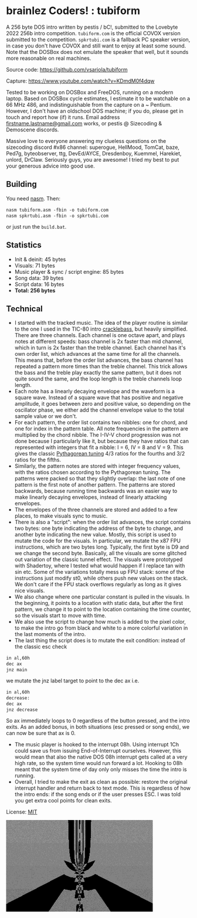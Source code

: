 # brainlez Coders! : tubiform

A 256 byte DOS intro written by pestis / bC!, submitted to the Lovebyte
2022 256b intro competition. `tubiform.com` is the official COVOX
version submitted to the competition. `spkrtubi.com` is a fallback PC
speaker version, in case you don't have COVOX and still want to enjoy at
least some sound. Note that the DOSBox does not emulate the speaker that
well, but it sounds more reasonable on real machines.

Source code: https://github.com/vsariola/tubiform

Capture: https://www.youtube.com/watch?v=KDmdM0f4dqw

Tested to be working on DOSBox and FreeDOS, running on a modern laptop.
Based on DOSBox cycle estimates, I estimate it to be watchable on a 66
MHz 486, and indistinguishable from the capture on a ~ Pentium. However,
I don't have an oldschool DOS machine; if you do, please get in touch
and report how (if) it runs. Email address firstname.lastname@gmail.com
works, or pestis @ Sizecoding & Demoscene discords.

Massive love to everyone answering my clueless questions on the
sizecoding discord #x86 channel: superogue, HellMood, TomCat, baze,
Ped7g, byteobserver, ttg, DevEd/AYCE, Dresdenboy, Kuemmel, Harekiet,
unlord, DrClaw. Seriously guys, you are awesome! I tried my best to put
your generous advice into good use.

## Building

You need [nasm](https://nasm.us/). Then:

```
nasm tubiform.asm -fbin -o tubiform.com
nasm spkrtubi.asm -fbin -o spkrtubi.com
```

or just run the `build.bat`.

## Statistics

- Init & deinit: 45 bytes
- Visuals: 71 bytes
- Music player & sync / script engine: 85 bytes
- Song data: 39 bytes
- Script data: 16 bytes
- **Total: 256 bytes**

## Technical

- I started with the tracked music. The idea of the player routine is
  similar to the one I used in the TIC-80 intro
  [cracklebass](https://github.com/vsariola/cracklebass), but heavily
  simplified. There are three channels. Each channel is one octave
  apart, and plays notes at different speeds: bass channel is 2x faster
  than mid channel, which in turn is 2x faster than the treble channel.
  Each channel has it's own order list, which advances at the same time
  for all the channels. This means that, before the order list advances,
  the bass channel has repeated a pattern more times than the treble
  channel. This trick allows the bass and the treble play exactly the
  same pattern, but it does not quite sound the same, and the loop
  length is the treble channels loop length.
- Each note has a linearly decaying envelope and the waveform is a
  square wave. Instead of a square wave that has positive and negative
  amplitude, it goes between zero and positive value, so depending on
  the oscillator phase, we either add the channel envelope value to the
  total sample value or we don't.
- For each pattern, the order list contains two nibbles: one for chord,
  and one for index in the pattern table. All note frequencies in the
  pattern are multiplied by the chord nibble. The I-IV-V chord
  progression was not done because I particularly like it, but because
  they have ratios that can represented with integers that fit a nibble:
  I = 6, IV = 8 and V = 9. This gives the classic
  [Pythagorean tuning](https://en.wikipedia.org/wiki/Pythagorean_tuning)
  4/3 ratios for the fourths and 3/2 ratios for the fifths.
- Similarly, the pattern notes are stored with integer frequency values,
  with the ratios chosen according to the Pythagorean tuning. The
  patterns were packed so that they slightly overlap: the last note of
  one pattern is the first note of another pattern. The patterns are
  stored backwards, because running time backwards was an easier way to
  make linearly decaying envelopes, instead of linearly attacking
  envelopes.
- The envelopes of the three channels are stored and added to a few
  places, to make visuals sync to music.
- There is also a "script": when the order list advances, the script
  contains two bytes: one byte indicating the address of the byte to
  change, and another byte indicating the new value. Mostly, this script
  is used to mutate the code for the visuals. In particular, we mutate
  the x87 FPU instructions, which are two bytes long. Typically, the
  first byte is D9 and we change the second byte. Basically, all the
  visuals are some glitched out variation of the classic tunnel effect.
  The visuals were prototyped with Shadertoy, where I tested what would
  happen if I replace tan with sin etc. Some of the variations totally
  mess up FPU stack: some of the instructions just modify st0, while
  others push new values on the stack. We don't care if the FPU stack
  overflows regularly as long as it gives nice visuals.
- We also change where one particular constant is pulled in the visuals.
  In the beginning, it points to a location with static data, but after
  the first pattern, we change it to point to the location containing
  the time counter, so the visuals start to move with time.
- We also use the script to change how much is added to the pixel color,
  to make the intro go from black and white to a more colorful variation
  in the last moments of the intro.
- The last thing the script does is to mutate the exit condition:
  instead of the classic esc check
```
in al,60h
dec ax
jnz main
```
we mutate the jnz label target to point to the dec ax i.e.
```
in al,60h
decrease:
dec ax
jnz decrease
```
So ax immediately loops to 0 regardless of the button pressed, and the
intro exits. As an added bonus, in both situations (esc pressed or song
ends), we can now be sure that ax is 0.
- The music player is hooked to the interrupt 08h. Using interrupt 1Ch
  could save us from issuing End-of-Interrupt ourselves. However, this
  would mean that also the native DOS 08h interrupt gets called at a
  very high rate, so the system time would run forward a lot. Hooking to
  08h meant that the system time of day only only misses the time the
  intro is running.
- Overall, I tried to make the exit as clean as possible: restore the
  original interrupt handler and return back to text mode. This is
  regardless of how the intro ends: if the song ends or if the user
  presses ESC. I was told you get extra cool points for clean exits.

License: [MIT](LICENSE)

![Screenshot of the intro](screenshot.png)